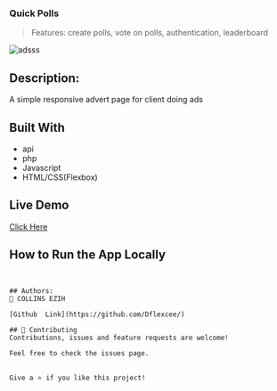 ### Quick Polls
> Features: create polls, vote on polls, authentication, leaderboard

![adsss](https://github.com/Dflexcee/FLEXTECH-ADVERT-PAGE/assets/53564831/1e1c6978-6718-4b2c-a39c-d8652e5188ee)

## Description:
A simple responsive advert page for client doing ads

## Built With
- api
- php
- Javascript
- HTML/CSS(Flexbox)

## Live Demo
[Click Here](https://flexceetech.com)

## How to Run the App Locally
```


## Authors:
👤 COLLINS EZIH

[Github  Link](https://github.com/Dflexcee/)

## 🤝 Contributing
Contributions, issues and feature requests are welcome!

Feel free to check the issues page.


Give a ⭐️ if you like this project!
